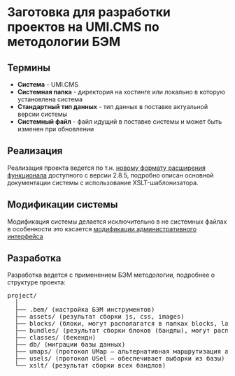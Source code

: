 # Заготовка для разработки проектов на UMI.CMS по методологии БЭМ

## Термины

- **Система** - UMI.CMS
- **Системная папка** - директория на хостинге или локально в которую установлена система
- **Стандартный тип данных** - тип данных в поставке актуальной версии системы
- **Системный файл** - файл идущий в поставке системы и может быть изменен при обновлении

## Реализация

Реализация проекта ведется по т.н. [новому формату расширения функционала](http://api.docs.umi-cms.ru/razrabotka_nestandartnogo_funkcionala/razrabotka_sobstvennyh_makrosov_i_modulej/novyj_format_rasshireniya_funkcionala/) доступного с версии 2.8.5, подробно описан основной документации системы с использование XSLT-шаблонизатора.

## Модификации системы

Модификация системы делается исключительно в не системных файлах в особенности это касается [модификации административного интерфейса](http://api.docs.umi-cms.ru/razrabotka_nestandartnogo_funkcionala/kodirovanie_administrativnogo_interfejsa/)

## Разработка

Разработка ведется с применением БЭМ методологии, подробнее о структуре проекта:

<pre>
project/
  │
  ├── .bem/ (настройка БЭМ инструментов)
  ├── assets/ (результат сборки js, css, images)
  ├── blocks/ (блоки, могут располагатся в папках blocks, layout.blocks, blocks.layout)
  ├── bundles/ (результат сборки блоков (бандлы), могут располагатся в папках pages, layout.pages, pages.layout, bundles, layout.bundles. ,bundles.layout)
  ├── classes/ (бекендн)
  ├── db/ (миграции базы данных)
  ├── umaps/ (протокол UMap — альтернативная маршрутизация адресов)
  ├── usels/ (протокол USel — обеспечивает выборки из базы)
  └── xslt/ (результат сборки всех бандлов)
</pre>